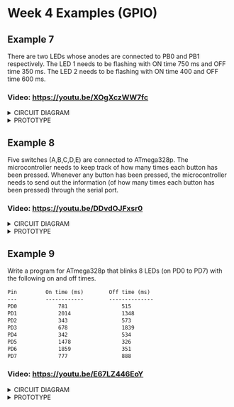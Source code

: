 # Week 4 Examples (GPIO)
## Example 7

There are two LEDs whose anodes are connected to PB0 and PB1 respectively. The LED 1 needs to be flashing with ON time 750 ms and OFF time 350 ms. The LED 2 needs to be flashing with ON time 400 and OFF time 600 ms.

### Video: https://youtu.be/XOgXczWW7fc

<details>
<summary>CIRCUIT DIAGRAM</summary>
<img src="https://github.com/msyahmizulkepli/MCTE-4342/blob/main/Week%204/Exercise7/Circuit%20diagram%20Ex7.JPG">
</details>

<details>
<summary>PROTOTYPE</summary>
<img src="https://github.com/msyahmizulkepli/MCTE-4342/Week4/Exercise7/blob/main/Ex7.JPG">
</details>

## Example 8 

Five switches (A,B,C,D,E) are connected to ATmega328p. The microcontroller needs to keep track of how many times each button has been pressed. Whenever any button has been pressed, the microcontroller needs to send out the information (of how many times each button has been pressed) through the serial port.

### Video: https://youtu.be/DDvdOJFxsr0

<details>
<summary>CIRCUIT DIAGRAM</summary>
<img src="https://github.com/msyahmizulkepli/MCTE-4342/blob/main/Week%204/Exercise8/Circuit%20diagram%20Ex8.JPG">
</details>

<details>
<summary>PROTOTYPE</summary>
<img src="https://github.com/msyahmizulkepli/MCTE-4342/Week4/Exercise8/Ex8.jpg">
</details>

## Example 9

Write a program for ATmega328p that blinks 8 LEDs (on PD0 to PD7) with the following on and off times.

    Pin         On time (ms)        Off time (ms)
    ---         ------------        --------------
    PD0             781                 515
    PD1             2014                1348
    PD2             343                 573
    PD3             678                 1839
    PD4             342                 534
    PD5             1478                326
    PD6             1859                351
    PD7             777                 888                 

### Video: https://youtu.be/E67LZ446EoY

<details>
<summary>CIRCUIT DIAGRAM</summary>
<img src="https://github.com/msyahmizulkepli/MCTE-4342/blob/main/Week%204/Exercise9/Circuit%20diagram%20Ex9.JPG">
</details>

<details>
<summary>PROTOTYPE</summary>
<img src="https://github.com/msyahmizulkepli/MCTE-4342/Week4/Exercise9/Ex9.jpg">
</details>
